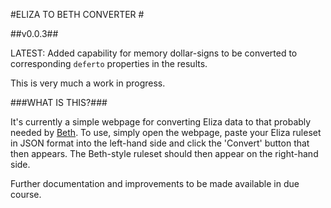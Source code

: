 #ELIZA TO BETH CONVERTER #

##v0.0.3##

LATEST: Added capability for memory dollar-signs to be converted to corresponding `deferto` properties in the results. 

This is very much a work in progress.

###WHAT IS THIS?###

It's currently a simple webpage for converting Eliza data to that probably needed by [Beth](https://github.com/guypursey/Beth). To use, simply open the webpage, paste your Eliza ruleset in JSON format into the left-hand side and click the 'Convert' button that then appears. The Beth-style ruleset should then appear on the right-hand side.

Further documentation and improvements to be made available in due course.
